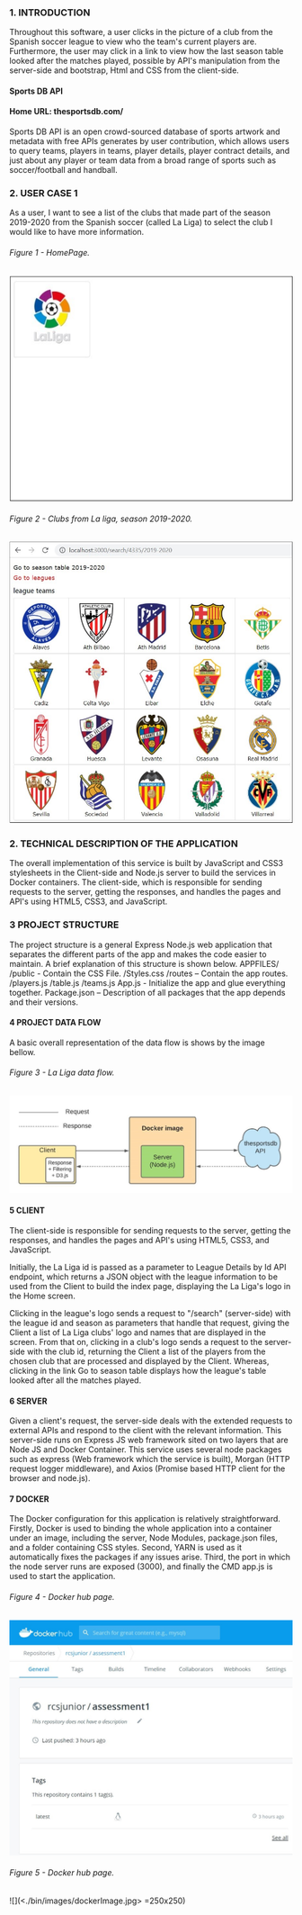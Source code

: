 
### 1.	INTRODUCTION

Throughout this software, a user clicks in the picture of a club from the Spanish soccer league to view who the team's current players are. Furthermore, the user may click in a link to view how the last season table looked after the matches played, possible by API's manipulation from the server-side and bootstrap, Html and CSS from the client-side. 

#### Sports DB API

#### Home URL: thesportsdb.com/
Sports DB API is an open crowd-sourced database of sports artwork and metadata with free APIs generates by user contribution, which allows users to query teams, players in teams, player details, player contract details, and just about any player or team data from a broad range of sports such as soccer/football and handball.

### 2.	USER CASE 1

As a user, I want to see a list of the clubs that made part of the season 2019-2020 from the Spanish soccer (called La Liga) to select the club I would like to have more information.

###### Figure 1 - HomePage.
![alt text](<./bin/images/homePage.jpg>)

###### Figure 2 - Clubs from La liga, season 2019-2020.
![alt text](<./bin/images/clubs.jpg>)

### 2.	TECHNICAL DESCRIPTION OF THE APPLICATION
The overall implementation of this service is built by JavaScript and CSS3 stylesheets in the Client-side and Node.js server to build the services in Docker containers. The client-side, which is responsible for sending requests to the server, getting the responses, and handles the pages and API's using HTML5, CSS3, and JavaScript.

### 3	PROJECT STRUCTURE
The project structure is a general Express Node.js web application that separates the different parts of the app and makes the code easier to maintain. A brief explanation of this structure is shown below.
APPFILES/
	/public - Contain the CSS File.
	      /Styles.css
	/routes – Contain the app routes.
	     /players.js
	     /table.js
	     /teams.js
	App.js - Initialize the app and glue everything together.
	Package.json – Description of all packages that the app depends and their versions.
	
#### 4	PROJECT DATA FLOW

A basic overall representation of the data flow is shows by the image bellow.

###### Figure 3 - La Liga data flow.
![alt text](<./bin/images/dataFlow.jpg>)

#### 5	CLIENT

The client-side is responsible for sending requests to the server, getting the responses, and handles the pages and API's using HTML5, CSS3, and JavaScript.

Initially, the La Liga id is passed as a parameter to League Details by Id API endpoint, which returns a JSON object with the league information to be used from the Client to build the index page, displaying the La Liga's logo in the Home screen.

Clicking in the league's logo sends a request to "/search" (server-side) with the league id and season as parameters that handle that request, giving the Client a list of La Liga clubs' logo and names that are displayed in the screen. From that on, clicking in a club's logo sends a request to the server-side with the club id, returning the Client a list of the players from the chosen club that are processed and displayed by the Client. Whereas, clicking in the link Go to season table displays how the league's table looked after all the matches played.

#### 6	SERVER

Given a client's request, the server-side deals with the extended requests to external APIs and respond to the client with the relevant information. This server-side runs on Express JS web framework sited on two layers that are Node JS and Docker Container. This service uses several node packages such as express (Web framework which the service is built), Morgan (HTTP request logger middleware), and Axios (Promise based HTTP client for the browser and node.js).

#### 7	DOCKER

The Docker configuration for this application is relatively straightforward. Firstly, Docker is used to binding the whole application into a container under an image, including the server, Node Modules, package.json files, and a folder containing CSS styles. Second, YARN is used as it automatically fixes the packages if any issues arise. Third, the port in which the node server runs are exposed (3000), and finally the CMD app.js is used to start the application.

###### Figure 4 - Docker hub page.
![alt text](<./bin/images/dockerHub.jpg>)

###### Figure 5 - Docker hub page.
![](<./bin/images/dockerImage.jpg> =250x250)
